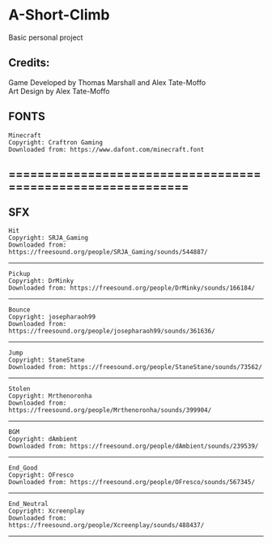 # A-Short-Climb
Basic personal project

## Credits:
Game Developed by Thomas Marshall and Alex Tate-Moffo
<br>Art Design by Alex Tate-Moffo

FONTS
------------------------------------------------------------------------------------------
	Minecraft
	Copyright: Craftron Gaming
	Downloaded from: https://www.dafont.com/minecraft.font
============================================================
<br><br>
SFX
------------------------------------------------------------------------------------------
	Hit
	Copyright: SRJA_Gaming
	Downloaded from: https://freesound.org/people/SRJA_Gaming/sounds/544887/
------------------------------------------------------------------------------------------
	Pickup
	Copyright: DrMinky
	Downloaded from: https://freesound.org/people/DrMinky/sounds/166184/
------------------------------------------------------------------------------------------
	Bounce
	Copyright: josepharaoh99
	Downloaded from: https://freesound.org/people/josepharaoh99/sounds/361636/
------------------------------------------------------------------------------------------
	Jump
	Copyright: StaneStane
	Downloaded from: https://freesound.org/people/StaneStane/sounds/73562/
------------------------------------------------------------------------------------------
	Stolen
	Copyright: Mrthenoronha
	Downloaded from: https://freesound.org/people/Mrthenoronha/sounds/399904/
------------------------------------------------------------------------------------------
	BGM
	Copyright: dAmbient
	Downloaded from: https://freesound.org/people/dAmbient/sounds/239539/
------------------------------------------------------------------------------------------
	End_Good
	Copyright: OFresco
	Downloaded from: https://freesound.org/people/OFresco/sounds/567345/
------------------------------------------------------------------------------------------
	End_Neutral
	Copyright: Xcreenplay
	Downloaded from: https://freesound.org/people/Xcreenplay/sounds/488437/
------------------------------------------------------------------------------------------
